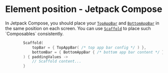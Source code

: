 # Element position - Jetpack Compose

In Jetpack Compose, you should place your [`TopAppBar`](https://developer.android.com/reference/kotlin/androidx/compose/material3/package-summary#TopAppBar(kotlin.Function0,androidx.compose.ui.Modifier,kotlin.Function0,kotlin.Function1,androidx.compose.foundation.layout.WindowInsets,androidx.compose.material3.TopAppBarColors,androidx.compose.material3.TopAppBarScrollBehavior)) and [`BottomAppBar`](https://developer.android.com/reference/kotlin/androidx/compose/material3/package-summary#BottomAppBar(androidx.compose.ui.Modifier,androidx.compose.ui.graphics.Color,androidx.compose.ui.graphics.Color,androidx.compose.ui.unit.Dp,androidx.compose.foundation.layout.PaddingValues,androidx.compose.foundation.layout.WindowInsets,kotlin.Function1)) in the same position on each screen. You can use [`Scaffold`](https://developer.android.com/reference/kotlin/androidx/compose/material3/package-summary#Scaffold(androidx.compose.ui.Modifier,kotlin.Function0,kotlin.Function0,kotlin.Function0,kotlin.Function0,androidx.compose.material3.FabPosition,androidx.compose.ui.graphics.Color,androidx.compose.ui.graphics.Color,androidx.compose.foundation.layout.WindowInsets,kotlin.Function1)) to place such `Composables` consistently.

```kotlin
        Scaffold(
            topBar = { TopAppBar( /* top app bar config */ ) },
            bottomBar = { BottomAppBar { /* bottom app bar content */ } }
        ) { paddingValues ->  
            // Scaffold content...
        }
```
